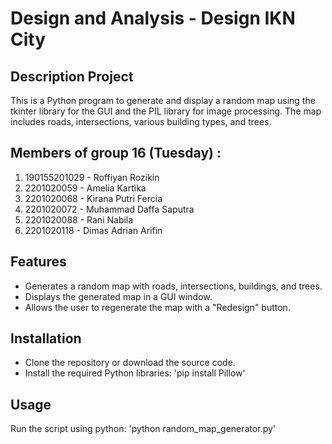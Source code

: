 # Design and Analysis - Design IKN City
## Description Project
This is a Python program to generate and display a random map using the tkinter library for the GUI and the PIL library for image processing. The map includes roads, intersections, various building types, and trees.

## Members of group 16 (Tuesday) :
1. 190155201029  -  Roffiyan Rozikin
2. 2201020059    -  Amelia Kartika
3. 2201020068    -  Kirana Putri Fercia
4. 2201020072    -  Muhammad Daffa Saputra
5. 2201020088    -  Rani Nabila
6. 2201020118    -  Dimas Adrian Arifin

## Features
+ Generates a random map with roads, intersections, buildings, and trees.
+ Displays the generated map in a GUI window.
+ Allows the user to regenerate the map with a "Redesign" button.

## Installation
+ Clone the repository or download the source code.
+ Install the required Python libraries:
  'pip install Pillow'

## Usage
Run the script using python:
'python random_map_generator.py'
